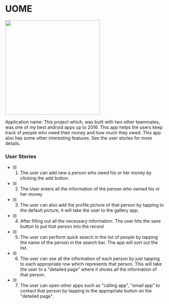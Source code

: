 # UOME
<img src="https://i.imgur.com/UIHuYvX.gif" width=300><br>

Application name: 
This project which, was built with two other teammates, was one of my best android apps up to 2016. This app helps the users keep track of people who owed their money and how much they owed.
This app also has some other interesting features. See the user stories for more details.

### User Stories
- [x] 1. The user can add new a person who owed his or her money by clicking the add button.
- [x] 2. The User enters all the information of the person who owned his or her money
- [x] 3. The user can also add the profile picture of that person by tapping to the default picture, it will take the user to the gallery app.
- [x] 4. After filling out all the necessary information. The user hits the save button to put that person into the record
- [x] 5. The user can perform quick search in the list of people by tapping the name of the person in the search bar. The app will sort out the list.
- [x] 6. The user can see all the information of each person by just tapping to each appropriate row which represents that person.
This will take the user to a "detailed page" where it shows all the information of that person.
- [x] 7. The user can open other apps such as "calling app", "email app" to contact that person by tapping to the appropriate button on the "detailed page".
